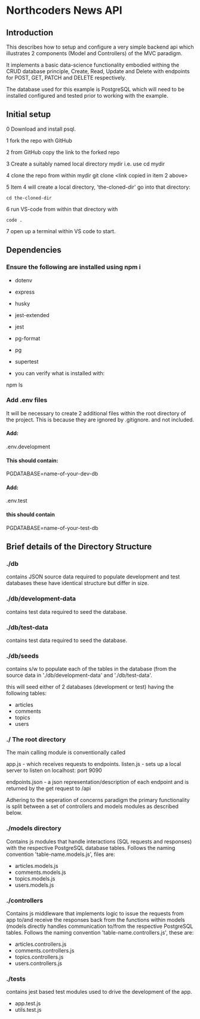 # Northcoders News API

## Introduction

This describes how to setup and configure a very simple backend api which illustrates 2 components (Model and Controllers) of the MVC paradigm. 

It implements a basic data-science functionality embodied withing the CRUD database principle, Create, Read, Update and Delete with endpoints for POST, GET, PATCH and DELETE respectively.

The database used for this example is PostgreSQL which will need to be installed configured and tested prior to working with the example. 


## Initial setup

0   Download and install psql.

1   fork the repo with GitHub

2   from GitHub copy the link to the forked repo

3   Create a suitably named local directory mydir i.e. use 
    cd mydir

4   clone the repo from within mydir
    git clone <link copied in item 2 above>

5   Item 4 will create a local directory, 'the-cloned-dir' go into that directory:

    cd the-cloned-dir

6   run VS-code from within that directory with

    code .

7   open up a terminal within VS code to start.

## Dependencies


### Ensure the following are installed using npm i 

- dotenv
- express
- husky
- jest-extended
- jest
- pg-format
- pg
- supertest

- you can verify what is installed with:

 npm ls


### Add .env files
It will be necessary to create 2 additional files within the root directory
of the project. This is because they are ignored by .gitignore. and not included.

#### Add:
.env.development

#### This should contain:

PGDATABASE=name-of-your-dev-db

#### Add:

.env.test

#### this should contain

PGDATABASE=name-of-your-test-db

## Brief details of the Directory Structure

### ./db

contains JSON source data required to populate development and test databases
these have identical structure but differ in size.

### ./db/development-data
contains test data required to seed the database.

### ./db/test-data
contains test data required to seed the database.

### ./db/seeds
contains s/w to populate each of the tables in the database (from the source data in './db/development-data' and './db/test-data'.

this will seed either of 2 databases (development or test) having the following tables:

- articles
- comments
- topics
- users

### ./  The root directory

The main calling module is conventionally called

app.js  - which receives requests to endpoints. 
listen.js   - sets up a local server to listen on localhost: port 9090

endpoints.json  - a json representation/description of each endpoint and is returned by the get request to /api

Adhering to the seperation of concerns paradigm the primary functionality is split between a set of controllers and models modules as described below.

### ./models    directory

Contains js modules that handle interactions (SQL requests and responses) with the respective PostgreSQL database tables. Follows the naming convention 'table-name.models.js', files are:

- articles.models.js
- comments.models.js
- topics.models.js
- users.models.js

### ./controllers 

Contains js middleware that implements logic to issue the requests from app to/and receive the responses back from the functions within models (models directly handles communication to/from the respective PostgreSQL tables. Follows the naming convention 'table-name.controllers.js', these are:

- articles.controllers.js
- comments.controllers.js
- topics.controllers.js
- users.controllers.js

### ./__tests__

contains jest based test modules used to drive the development of the app. 

- app.test.js
- utils.test.js



